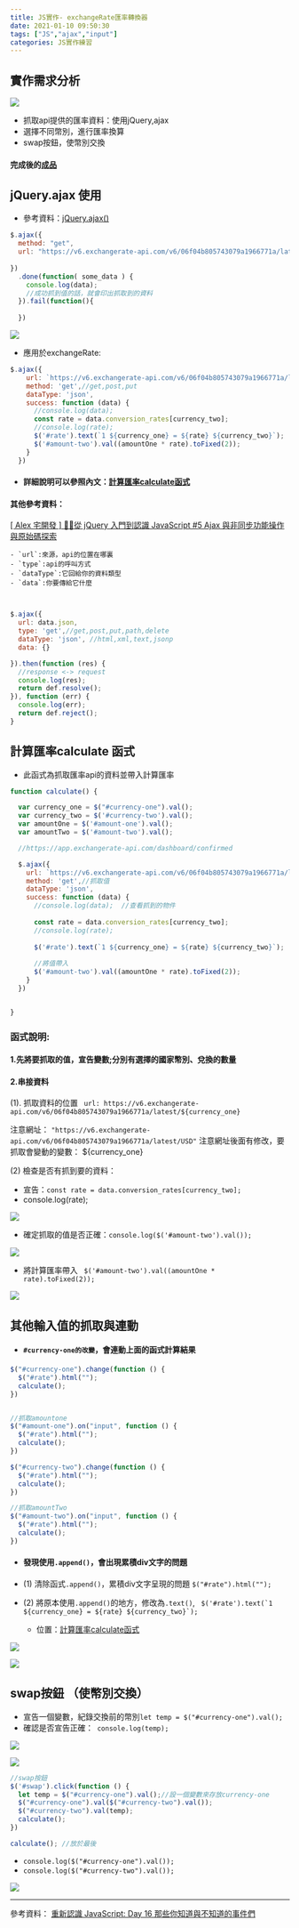 ```yaml
---
title: JS實作- exchangeRate匯率轉換器
date: 2021-01-10 09:50:30
tags: ["JS","ajax","input"]
categories: JS實作練習
---
```

## 實作需求分析

![](https://i.imgur.com/cu80NjP.png)

* 抓取api提供的匯率資料：使用jQuery,ajax
* 選擇不同幣別，進行匯率換算
* swap按鈕，使幣別交換

#### 完成後的[成品](https://eva813.github.io/Eva_portfolio/exchangeRate/exchangeRate.html)

## jQuery.ajax 使用

* 參考資料：[jQuery.ajax()
](https://api.jquery.com/jquery.ajax/)

```javascript
$.ajax({
  method: "get",
  url: "https://v6.exchangerate-api.com/v6/06f04b805743079a1966771a/latest/USD",
 
})
  .done(function( some_data ) {
    console.log(data);
    //成功抓到值的話，就會印出抓取到的資料
  }).fail(function(){
  
  })
```

![](https://i.imgur.com/S1kOYmH.png)

* 應用於exchangeRate:
```javascript
$.ajax({
    url: `https://v6.exchangerate-api.com/v6/06f04b805743079a1966771a/latest/${currency_one}`,  //注意符號
    method: 'get',//get,post,put
    dataType: 'json',
    success: function (data) {
      //console.log(data);
      const rate = data.conversion_rates[currency_two];
      //console.log(rate);
      $('#rate').text(`1 ${currency_one} = ${rate} ${currency_two}`);
      $('#amount-two').val((amountOne * rate).toFixed(2));
    }
  })

```
* #### 詳細說明可以參照內文：[計算匯率calculate函式](#計算匯率calculate-函式)



#### 其他參考資料：

[[ Alex 宅開發 ] 👨‍💻從 jQuery 入門到認識 JavaScript #5 Ajax 與非同步功能操作與原始碼探索](https://www.youtube.com/watch?v=z-hN7GY5K7g)

```
- `url`:來源，api的位置在哪裏
- `type`:api的呼叫方式
- `dataType`:它回給你的資料類型
- `data`:你要傳給它什麼
```

```javascript


$.ajax({
  url: data.json,
  type: 'get',//get,post,put,path,delete
  dataType: 'json', //html,xml,text,jsonp
  data: {}

}).then(function (res) {
  //response <-> request
  console.log(res);
  return def.resolve();
}), function (err) {
  console.log(err);
  return def.reject();
}

```





## 計算匯率calculate 函式
* 此函式為抓取匯率api的資料並帶入計算匯率

```javascript
function calculate() {

  var currency_one = $("#currency-one").val();
  var currency_two = $('#currency-two').val();
  var amountOne = $('#amount-one').val();
  var amountTwo = $('#amount-two').val();

  //https://app.exchangerate-api.com/dashboard/confirmed

  $.ajax({
    url: `https://v6.exchangerate-api.com/v6/06f04b805743079a1966771a/latest/${currency_one}`,//注意符號
    method: 'get',//抓取值
    dataType: 'json',
    success: function (data) {
      //console.log(data);  //查看抓到的物件
      
      const rate = data.conversion_rates[currency_two];
      //console.log(rate);
      
      $('#rate').text(`1 ${currency_one} = ${rate} ${currency_two}`);
      
      //將值帶入
      $('#amount-two').val((amountOne * rate).toFixed(2));
    }
  })


}
```
### 函式說明:
#### 1.先將要抓取的值，宣告變數;分別有選擇的國家幣別、兌換的數量

#### 2.串接資料
 (1). 抓取資料的位置
` url: https://v6.exchangerate-api.com/v6/06f04b805743079a1966771a/latest/${currency_one}`

注意網址：
`"https://v6.exchangerate-api.com/v6/06f04b805743079a1966771a/latest/USD"`
注意網址後面有修改，要抓取會變動的變數： ${currency_one}


 (2) 檢查是否有抓到要的資料：
* 宣告：`const rate = data.conversion_rates[currency_two];`
* console.log(rate); 

![](https://i.imgur.com/LKGiCmN.png)

*  確定抓取的值是否正確：`console.log($('#amount-two').val());`

![](https://i.imgur.com/r9Nx25o.png)


* 將計算匯率帶入
 ` $('#amount-two').val((amountOne * rate).toFixed(2));`

![](https://i.imgur.com/oMBuNFV.png)


      

## 其他輸入值的抓取與連動


* ####  `#currency-one的改變`，會連動上面的函式計算結果

```javascript
$("#currency-one").change(function () {
  $("#rate").html(""); 
  calculate();
})
```

```javascript

//抓取amountone
$("#amount-one").on("input", function () {
  $("#rate").html("");
  calculate();
})

$("#currency-two").change(function () {
  $("#rate").html("");
  calculate();
})

//抓取amountTwo
$("#amount-two").on("input", function () {
  $("#rate").html("");
  calculate();
})
```

* #### 發現使用`.append()`，會出現累積div文字的問題
* (1) 清除函式`.append()`，累積div文字呈現的問題
`$("#rate").html(""); `

* (2) 將原本使用`.append()`的地方，修改為`.text()`, `` $('#rate').text(`1 ${currency_one} = ${rate} ${currency_two}`);``
    * 位置：[計算匯率calculate函式](#計算匯率calculate-函式)

![](https://i.imgur.com/GTMuXY0.png)

![](https://i.imgur.com/TvspVAq.png)




## swap按鈕 （使幣別交換）
* 宣告一個變數，紀錄交換前的幣別`let temp = $("#currency-one").val();`
* 確認是否宣告正確：` console.log(temp);`

![](https://i.imgur.com/gkYsHxQ.png)

![](https://i.imgur.com/fAZmC0Q.png)


```javascript
//swap按鈕
$('#swap').click(function () {
  let temp = $("#currency-one").val();//設一個變數來存放currency-one
  $("#currency-one").val($("#currency-two").val());
  $("#currency-two").val(temp);
  calculate();
})

calculate(); //放於最後
```
* `console.log($("#currency-one").val());`
* `console.log($("#currency-two").val());`



![](https://i.imgur.com/o4JLcIF.png)


---
參考資料：
[重新認識 JavaScript: Day 16 那些你知道與不知道的事件們](https://ithelp.ithome.com.tw/articles/10192175)
